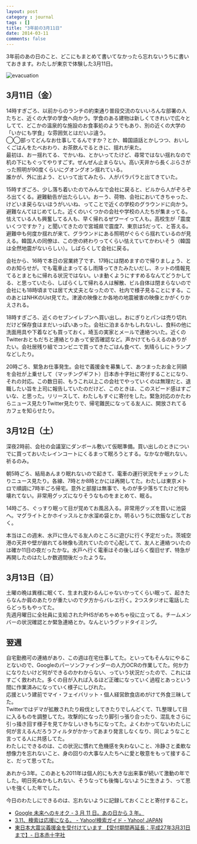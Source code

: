 ```yaml
---
layout: post
category : journal
tags : []
title: "3年前の3月11日"
date: 2014-03-11
comments: false
---
```


3年前のあの日のこと、どこにもまとめて書いてなかったら忘れないうちに書いておきます。わたしが東京で体験した3月11日。

![evacuation](http://images.ak.instagram.com/media/2011/03/10/9eadcfe760a54a95939b17b9838f9429_7.jpg)

## 3月11日（金）
14時すぎごろ、以前からのランチの約束通り普段交流のないいろんな部署の人たちと、近くの大学の学食へ向かう。学食のある建物は新しくてきれいで広々としてて、どこかの温泉的な施設のお食事処のようでもあり、別の近くの大学の「いかにも学食」な雰囲気とはだいぶ違う。  
◯◯部ってどんなお仕事してるんですか？とか、韓国語話とかしつつ、おいしくごはんをたべおわり、お茶飲んでるときに、揺れが来た。  
最初は、おー揺れてる、でかいね、とかいってたけど、尋常ではない揺れなので机の下にもぐってやりすごす。ぜんぜん止まらない。高い天井から長くぶらさがった照明が90度くらいにグオングオン揺れている。  
誰かが、外に出よう、といって出てみたら、人がパラパラと出てきていた。

15時すぎごろ、少し落ち着いたのでみんなで会社に戻ると、ビルから人がぞろぞろ出てくる。避難勧告が出たらしい。おーう、荷物、会社においてきちゃった、けどいま戻らないほうがいいね、ってことで近くの学校のグラウンドに向かう。  
避難なんてはじめてした。近くのいくつかの会社や学校の人たちが集まってる。怯えている人も興奮してる人も、早く帰れるぜワーイって人も。高校生が「震度いくつですか？」と聞いてきたので宮城県で震度7、東京は5だって、と答える。避難中も何度か揺れが来て、グラウンドにある照明がぐらぐら揺れているのが見える。韓国人の同僚は、この世の終わりってくらい怯えていてかわいそう（韓国は全然地震がないらしい）。しばらくして会社に戻る。

会社から、16時で本日の営業終了です、17時には閉めますので帰りましょう、とのお知らせが。でも電車止まってるし雨降ってきたみたいだし、ネットの情報見てるとまともに帰れる状況ではない。いま動くようにすすめるなんてどうかしてる、と思っていたら、しばらくして帰れる人は解散、ビル自体は閉まらないので会社にも18時頃までは居て大丈夫となったので、社内で様子見ることにする。このあとはNHKのUst見てた。津波の映像とか各地の地震被害の映像とかがくりかえされる。

18時すぎごろ、近くのセブンイレブンへ買い出し。おにぎりとパンは売り切れだけど保存食はまだいっぱいあった。会社に泊まるかもしれないし、食料の他に洗面用具や下着なども買っておく。埼玉の実家とメールで連絡ついた。近くのTwitterおともだちと連絡とりあって安否確認など。声かけてもらえるのありがたい。会社居残り組でコンビニで買ってきたごはん食べて、気晴らしにトランプなどしたり。

20時ごろ、緊急お仕事発生。会社で義援金を募集して、あつまったお金と同額を会社が上乗せして（マッチングギフト）日本赤十字社に寄付することになり、それの対応。この数日前、もうこれ以上この会社でやっていくのは無理だと、退職したい旨を上司に報告していたのだけど、このときは、このスピード感はすごいな、と思った。リリースして、わたしもすぐに寄付をした。緊急対応のかたわらニュース見たりTwitter見たりで、帰宅難民になってる友人に、開放されてるカフェを知らせたり。

## 3月12日（土）
深夜2時前、会社の会議室にダンボール敷いて仮眠準備。買い出しのときについでに買っておいたレインコートにくるまって眠ろうとする。なかなか眠れない。祈るのみ。

朝5時ごろ、結局あんまり眠れないので起きて、電車の運行状況をチェックしたりニュース見たり。各線、7時とか8時とかには再開してた。わたしは東京メトロで順調に7時半ごろ帰宅。意外と部屋は無事で、ものが多少落ちてたけど何も壊れてない。非常用グッズになりそうなものをまとめて、眠る。

14時ごろ、ぐっすり眠って目が覚めてお風呂入る。非常用グッズを買いに池袋へ。マグライトとかホイッスルとか水溜め袋とか。明るいうちに炊飯などしておく。

本当はこの週末、水戸に住んでる友人のところに遊びに行く予定だった。茨城空港の天井や壁が崩れてる映像も流れていたので心配してて、友人と連絡ついたのは確か11日の夜だったかな。水戸へ行く電車はその後しばらく復旧せず、特急が再開したのはたしか数週間後だったような。

## 3月13日（日）
土曜の晩は異様に眠くて、生まれ変わるんじゃないかってくらい眠って、起きたらなんか肩のあたりが重たいので夕方からバレエ行く。2つスタジオに電話したらどっちもやってた。  
先週月曜日に全社員に支給されたPHSがめちゃめちゃ役に立ってる。チームメンバーの状況確認とか緊急連絡とか。なんというグッドタイミング。

## 翌週
自宅勤務可の連絡があり、この週は在宅仕事してた。といってもそんなにやることないので、Googleのパーソンファインダーの人力OCRの作業してた。何か力になりたいけど何ができるのかわからない、っていう状況だったので、これにはすごく救われた。多くの目が入れば入るほど正確になっていく過程とあっという間に作業済みになっていく様子にしびれた。  
応援という建前でマイ・フェイバリット・個人経営飲食店めがけて外食三昧してた。  
Twitterではデマが拡散されたり殺伐としてきたりでしんどくて、TL整理して目に入るものを調整してた。攻撃的になったり脚引っ張り合ったり、混乱をさらに引っ掻き回す様子を見てかなしいきもちになってた。よくわかってないわたしに何が言えるんだろうフィルタがかかってあまり発言しなくなり、同じようなこと言ってる人に共感してた。  
わたしにできるのは、この状況に慣れて危機感を失わないこと、冷静さと柔軟な想像力を忘れないこと、身の回りの大事な人たちへに愛と敬意をもって接すること、だって思ってた。


あれから3年。このあとも2011年は個人的にも大きな出来事が続いて激動の年でした。明日死ぬかもしれない、そうなっても後悔しないように生きよう、って思いを強くした年でした。

今日のわたしにできるのは、忘れないように記録しておくことと寄付すること。

* [Google 未来へのキオク - 3 月 11 日。あの日から 3 年。](http://www.miraikioku.com/2014.html)
* [3.11、検索は応援になる。 - Yahoo!検索ガイド - Yahoo! JAPAN](http://promo.search.yahoo.co.jp/searchfor311/)
* [東日本大震災義援金を受付けています 【受付期間再延長：平成27年3月31日まで】- 日本赤十字社](http://www.jrc.or.jp/contribution/l3/Vcms3_00003567.html)
